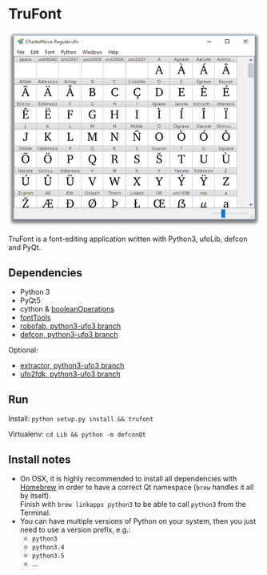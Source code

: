 # TruFont

![fontView Window](misc/fontView.png)

TruFont is a font-editing application written with Python3, ufoLib, defcon and PyQt.

## Dependencies

- Python 3
- PyQt5
- cython & [booleanOperations]
- [fontTools]
- [robofab, python3-ufo3 branch]
- [defcon, python3-ufo3 branch]

Optional:

- [extractor, python3-ufo3 branch]
- [ufo2fdk, python3-ufo3 branch]

## Run

Install: `python setup.py install && trufont`

Virtualenv: `cd Lib && python -m defconQt`

## Install notes

- On OSX, it is highly recommended to install all dependencies with [Homebrew]
  in order to have a correct Qt namespace (`brew` handles it all by itself).  
  Finish with `brew linkapps python3` to be able to call `python3` from the
  Terminal.
- You can have multiple versions of Python on your system, then you just need to
  use a version prefix, e.g.:
  * `python3`
  * `python3.4`
  * `python3.5`
  * …

[booleanOperations]: https://github.com/typemytype/booleanOperations
[fontTools]: https://github.com/behdad/fonttools
[robofab, python3-ufo3 branch]: https://github.com/trufont/robofab
[defcon, python3-ufo3 branch]: https://github.com/trufont/defcon
[extractor, python3-ufo3 branch]: https://github.com/trufont/extractor
[ufo2fdk, python3-ufo3 branch]: https://github.com/trufont/ufo2fdk
[Homebrew]: http://brew.sh/
